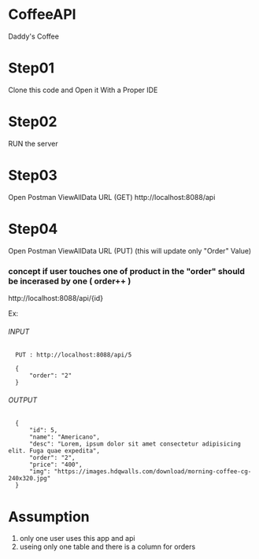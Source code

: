 # CoffeeAPI
Daddy's Coffee

# Step01
Clone this code and Open it With a Proper IDE

# Step02
RUN the server

# Step03
Open Postman
ViewAllData URL (GET)
http://localhost:8088/api


# Step04
Open Postman
ViewAllData URL (PUT)
(this will update only "Order" Value)
### concept if user touches one of product in the "order" should be incerased by one ( order++ ) 
http://localhost:8088/api/{id}

Ex:
###### INPUT
      PUT : http://localhost:8088/api/5

      {
          "order": "2"
      }

###### OUTPUT

      {
          "id": 5,
          "name": "Americano",
          "desc": "Lorem, ipsum dolor sit amet consectetur adipisicing elit. Fuga quae expedita",
          "order": "2",
          "price": "400",
          "img": "https://images.hdqwalls.com/download/morning-coffee-cg-240x320.jpg"
      }
      
# Assumption
1. only one user uses this app and api
2. useing only one table and there is a column for orders
      
